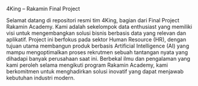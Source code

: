 4King – Rakamin Final Project

Selamat datang di repositori resmi tim 4King, bagian dari Final Project Rakamin Academy. Kami adalah sekelompok data enthusiast yang memiliki visi untuk mengembangkan solusi bisnis berbasis data yang relevan dan aplikatif. Project ini berfokus pada sektor Human Resource (HR), dengan tujuan utama membangun produk berbasis Artificial Intelligence (AI) yang mampu mengoptimalkan proses rekrutmen sebuah tantangan nyata yang dihadapi banyak perusahaan saat ini. Berbekal ilmu dan pengalaman yang kami peroleh selama mengikuti program Rakamin Academy, kami berkomitmen untuk menghadirkan solusi inovatif yang dapat menjawab kebutuhan industri modern.
